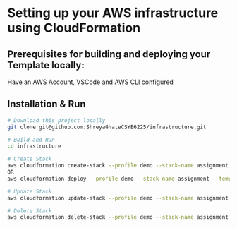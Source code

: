 # Setting up your AWS infrastructure using CloudFormation
## Prerequisites for building and deploying your Template locally:
Have an AWS Account, VSCode and AWS CLI configured

## Installation & Run
```bash
# Download this project locally
git clone git@github.com:ShreyaGhateCSYE6225/infrastructure.git
```

```bash
# Build and Run
cd infrastructure 

# Create Stack
aws cloudformation create-stack --profile demo --stack-name assignment --template-body file://csye6225-infra.yml
OR
aws cloudformation deploy --profile demo --stack-name assignment --template-file csye6225-infra.yml

# Update Stack
aws cloudformation update-stack --profile demo --stack-name assignment --template-body file://csye6225-infra.yml

# Delete Stack
aws cloudformation delete-stack --profile demo --stack-name assignment                                   
```